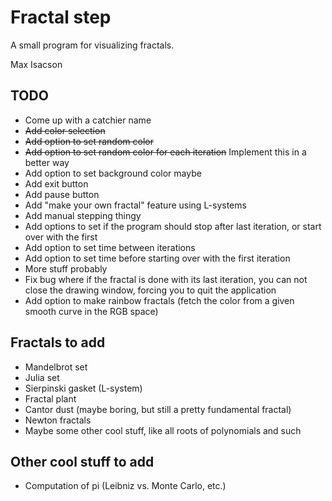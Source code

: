Fractal step
============

A small program for visualizing fractals.

Max Isacson

TODO
----
- Come up with a catchier name
- ~~Add color selection~~
- ~~Add option to set random color~~
- ~~Add option to set random color for each iteration~~ Implement this in a better way
- Add option to set background color maybe
- Add exit button
- Add pause button
- Add "make your own fractal" feature using L-systems
- Add manual stepping thingy
- Add options to set if the program should stop after last iteration, or start over with the first
- Add option to set time between iterations
- Add option to set time before starting over with the first iteration
- More stuff probably
- Fix bug where if the fractal is done with its last iteration, you can not close the drawing window, forcing you to quit the application
- Add option to make rainbow fractals (fetch the color from a given smooth curve in the RGB space)

Fractals to add
---------------

- Mandelbrot set
- Julia set
- Sierpinski gasket (L-system)
- Fractal plant
- Cantor dust (maybe boring, but still a pretty fundamental fractal)
- Newton fractals
- Maybe some other cool stuff, like all roots of polynomials and such

Other cool stuff to add
-----------------------

- Computation of pi (Leibniz vs. Monte Carlo, etc.)
